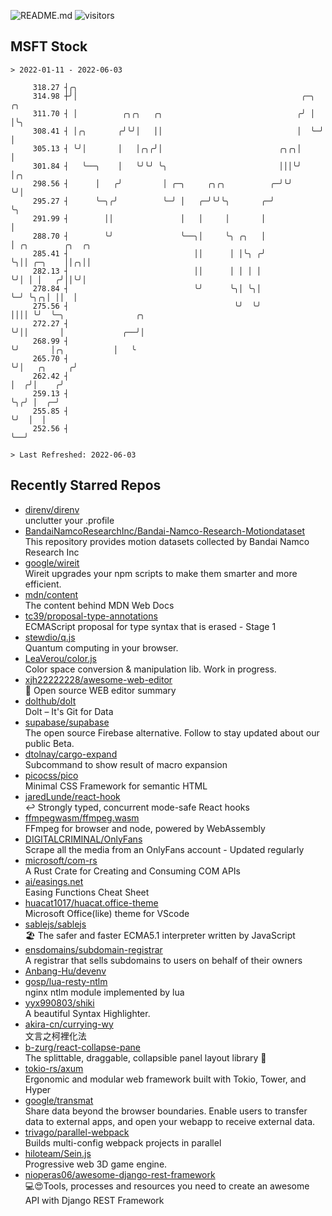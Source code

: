 ![README.md](https://github.com/Gerhut/Gerhut/workflows/README.md/badge.svg)
![visitors](https://visitors.vercel.app/Gerhut/Gerhut?token=8cf69d1f6813d272ef062726b6070c9be4ff72038cfe5a7ded7384a8da65d866)

## MSFT Stock

```
> 2022-01-11 - 2022-06-03

     318.27 ┤╭╮                                                                                                  
     314.98 ┼╯│                                                  ╭─╮ ╭╮                                          
     311.70 ┤ │          ╭╮╭╮   ╭╮                              ╭╯ │ │╰╮                                         
     308.41 ┤ │╭╮       ╭╯╰╯│   ││                              │  ╰─╯ │                                         
     305.13 ┤ ╰╯│       │   │╭╮╭╯│                          ╭╮╭╮│      │                                         
     301.84 ┤   ╰──╮    │   ╰╯╰╯ ╰╮                         │││╰╯      │╭╮                                       
     298.56 ┤      │   ╭╯         │ ╭─╮     ╭╮╭╮          ╭─╯╰╯        ╰╯│                                       
     295.27 ┤      ╰─╮╭╯          ╰─╯ │   ╭─╯╰╯╰╮       ╭─╯              ╰╮                                      
     291.99 ┤        ││               │   │     │       │                 │                                      
     288.70 ┤        ╰╯               ╰──╮│     ╰╮ ╭╮   │                 │ ╭╮        ╭╮  ╭╮                     
     285.41 ┤                            ││      │ │╰╮ ╭╯                 ╰╮││ ╭─╮    ││╭╮││                     
     282.13 ┤                            ││      │ │ │ │                   ╰╯│ │ │   ╭╯││╰╯│                     
     278.84 ┤                            ╰╯      ╰╮│ ╰╮│                     ╰─╯ ╰╮╭╮│ ││  │                     
     275.56 ┤                                     ╰╯  ╰╯                          ││││ ╰╯  ╰─╮                ╭╮ 
     272.27 ┤                                                                     ╰╯││       │             ╭──╯│ 
     268.99 ┤                                                                       ╰╯       │╭╮           │   ╰ 
     265.70 ┤                                                                                ╰╯│   ╭╮     ╭╯     
     262.42 ┤                                                                                  │  ╭╯│    ╭╯      
     259.13 ┤                                                                                  ╰╮╭╯ │  ╭─╯       
     255.85 ┤                                                                                   ╰╯  │  │         
     252.56 ┤                                                                                       ╰──╯         

> Last Refreshed: 2022-06-03
```

## Recently Starred Repos

- [direnv/direnv](https://github.com/direnv/direnv)  
  unclutter your .profile
- [BandaiNamcoResearchInc/Bandai-Namco-Research-Motiondataset](https://github.com/BandaiNamcoResearchInc/Bandai-Namco-Research-Motiondataset)  
  This repository provides motion datasets collected by Bandai Namco Research Inc
- [google/wireit](https://github.com/google/wireit)  
  Wireit upgrades your npm scripts to make them smarter and more efficient.
- [mdn/content](https://github.com/mdn/content)  
  The content behind MDN Web Docs
- [tc39/proposal-type-annotations](https://github.com/tc39/proposal-type-annotations)  
  ECMAScript proposal for type syntax that is erased - Stage 1
- [stewdio/q.js](https://github.com/stewdio/q.js)  
  Quantum computing in your browser.
- [LeaVerou/color.js](https://github.com/LeaVerou/color.js)  
  Color space conversion & manipulation lib. Work in progress.
- [xjh22222228/awesome-web-editor](https://github.com/xjh22222228/awesome-web-editor)  
  🔨  Open source WEB editor summary
- [dolthub/dolt](https://github.com/dolthub/dolt)  
  Dolt – It's Git for Data
- [supabase/supabase](https://github.com/supabase/supabase)  
  The open source Firebase alternative. Follow to stay updated about our public Beta.
- [dtolnay/cargo-expand](https://github.com/dtolnay/cargo-expand)  
  Subcommand to show result of macro expansion
- [picocss/pico](https://github.com/picocss/pico)  
  Minimal CSS Framework for semantic HTML
- [jaredLunde/react-hook](https://github.com/jaredLunde/react-hook)  
  ↩ Strongly typed, concurrent mode-safe React hooks
- [ffmpegwasm/ffmpeg.wasm](https://github.com/ffmpegwasm/ffmpeg.wasm)  
  FFmpeg for browser and node, powered by WebAssembly
- [DIGITALCRIMINAL/OnlyFans](https://github.com/DIGITALCRIMINAL/OnlyFans)  
  Scrape all the media from an OnlyFans account - Updated regularly
- [microsoft/com-rs](https://github.com/microsoft/com-rs)  
  A Rust Crate for Creating and Consuming COM APIs
- [ai/easings.net](https://github.com/ai/easings.net)  
  Easing Functions Cheat Sheet
- [huacat1017/huacat.office-theme](https://github.com/huacat1017/huacat.office-theme)  
  Microsoft Office(like) theme for VScode
- [sablejs/sablejs](https://github.com/sablejs/sablejs)  
  🏖️ The safer and faster ECMA5.1 interpreter written by JavaScript
- [ensdomains/subdomain-registrar](https://github.com/ensdomains/subdomain-registrar)  
  A registrar that sells subdomains to users on behalf of their owners
- [Anbang-Hu/devenv](https://github.com/Anbang-Hu/devenv)  
- [gosp/lua-resty-ntlm](https://github.com/gosp/lua-resty-ntlm)  
  nginx ntlm module implemented by lua
- [yyx990803/shiki](https://github.com/yyx990803/shiki)  
  A beautiful Syntax Highlighter.
- [akira-cn/currying-wy](https://github.com/akira-cn/currying-wy)  
  文言之柯裡化法
- [b-zurg/react-collapse-pane](https://github.com/b-zurg/react-collapse-pane)  
  The splittable, draggable, collapsible panel layout library 🎉
- [tokio-rs/axum](https://github.com/tokio-rs/axum)  
  Ergonomic and modular web framework built with Tokio, Tower, and Hyper
- [google/transmat](https://github.com/google/transmat)  
  Share data beyond the browser boundaries. Enable users to transfer data to external apps, and open your webapp to receive external data.
- [trivago/parallel-webpack](https://github.com/trivago/parallel-webpack)  
  Builds multi-config webpack projects in parallel
- [hiloteam/Sein.js](https://github.com/hiloteam/Sein.js)  
  Progressive web 3D game engine.
- [nioperas06/awesome-django-rest-framework](https://github.com/nioperas06/awesome-django-rest-framework)  
   💻😍Tools, processes and resources you need to create an awesome API with Django REST Framework
